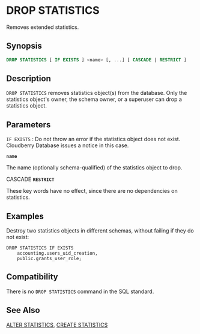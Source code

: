 # DROP STATISTICS

Removes extended statistics.

## Synopsis

```sql
DROP STATISTICS [ IF EXISTS ] <name> [, ...] [ CASCADE | RESTRICT ]
```

## Description

`DROP STATISTICS` removes statistics object(s) from the database. Only the statistics object's owner, the schema owner, or a superuser can drop a statistics object.

## Parameters

`IF EXISTS`
:   Do not throw an error if the statistics object does not exist. Cloudberry Database issues a notice in this case.

**`name`**

The name (optionally schema-qualified) of the statistics object to drop.

CASCADE
**`RESTRICT`**

These key words have no effect, since there are no dependencies on statistics.

## Examples

Destroy two statistics objects in different schemas, without failing if they do not exist:

```
DROP STATISTICS IF EXISTS
    accounting.users_uid_creation,
    public.grants_user_role;
```


## Compatibility

There is no `DROP STATISTICS` command in the SQL standard.

## See Also

[ALTER STATISTICS](/docs/sql-statements/sql-stmt-alter-statistics.md), [CREATE STATISTICS](/docs/sql-statements/sql-stmt-create-statistics.md)



